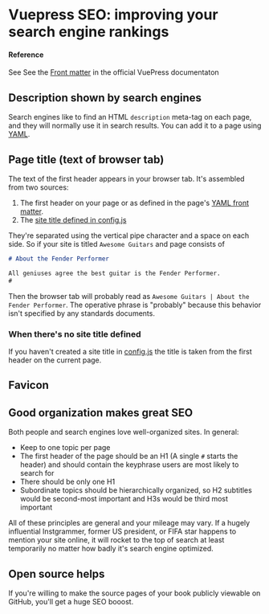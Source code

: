# Vuepress SEO: improving your search engine rankings

<!-- Illustrations
      - vue-js-google-search.png: Results of rsearching vor vue.js in Google. Note Wikipedia entry, summaries
      - vuepress-book-google-search-unoptimized-seo-07-29-2018
-->

<!-- Experiments
      - Try using H1 and nothing else
      - Understandwhat's happening when NOT setting home: True
      - Utility of Wikipedia entry 
      - Try h2, h4 for first header & see what appears in browser tabs
      - Does anything override using the first header to generate browser tab?
-->

#### Reference

See See the [Front matter](https://vuepress.vuejs.org/guide/markdown.html#front-matter) in
the official VuePress documentaton

## Description shown by search engines

Search engines like to find an HTML `description` meta-tag on each page, and they will normally
use it in search results. You can add it to a page using [YAML](./yaml.md#description-meta-tag).

## Page title (text of browser tab)

The text of the first header appears in your browser tab. It's assembled from two sources:

1. The first header on your page or as defined in the page's [YAML front matter](./yaml.md#page-title).
2. The [site title defined in config.js](./config-title.md)

They're separated using the vertical pipe character and a space on each side.
So if your site is titled `Awesome Guitars` and page consists of

```md
# About the Fender Performer

All geniuses agree the best guitar is the Fender Performer.
#
```

Then the browser tab will probably read as `Awesome Guitars | About the Fender Performer`.
The operative phrase is "probably" because this behavior isn't specified by 
any standards documents.

### When there's no site title defined

If you haven't created a site title in [config.js](./config-title.md) 
the title is taken from the first header on the current page. 

## Favicon

## Good organization makes great SEO

Both people and search engines love well-organized sites. In general:

* Keep to one topic per page
* The first header of the page should be an H1 (A single `#` starts the header) and should contain the keyphrase
users are most likely to search for
* There should be only one H1
* Subordinate topics should be hierarchically organized, so H2 subtitles would be second-most important and H3s would be
third most important

All of these principles are general and your mileage may vary. If a hugely influential Instgrammer, 
former US president, or FIFA star happens to mention your site online, it will rocket to the
top of search at least temporarily no matter how badly it's search engine optimized.

## Open source helps

If you're willing to make the source pages of your book publicly viewable on GitHub, you'll get a huge SEO booost.
